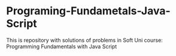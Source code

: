 # Programing-Fundametals-Java-Script
This is repository with solutions of problems in Soft Uni course: Programming Fundamentals with Java Script
